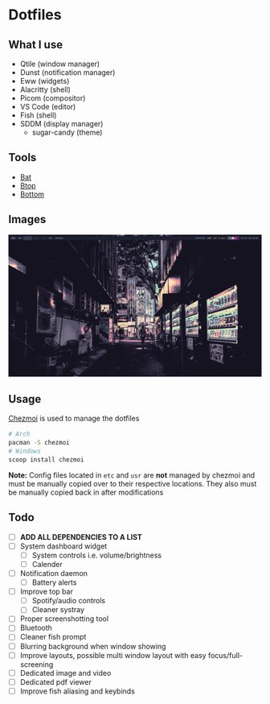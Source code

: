 # Dotfiles
## What I use
- Qtile (window manager)
- Dunst (notification manager)
- Eww (widgets)
- Alacritty (shell)
- Picom (compositor)
- VS Code (editor)
- Fish (shell)
- SDDM (display manager)
  - sugar-candy (theme)

## Tools
- [Bat](https://github.com/sharkdp/bat)
- [Btop](https://github.com/aristocratos/btop)
- [Bottom](https://github.com/ClementTsang/bottom)

## Images
![desktop image](desktop.png)

## Usage
[Chezmoi](https://www.chezmoi.io/) is used to manage the dotfiles

```sh
# Arch
pacman -S chezmoi
# Windows
scoop install chezmoi
```

**Note:** Config files located in `etc` and `usr` are **not** managed by chezmoi and must be manually copied over to their respective locations. They also must be manually copied back in after modifications

## Todo
- [ ] **ADD ALL DEPENDENCIES TO A LIST**
- [ ] System dashboard widget
  - [ ] System controls i.e. volume/brightness
  - [ ] Calender
- [ ] Notification daemon
  - [ ] Battery alerts
- [ ] Improve top bar
  - [ ] Spotify/audio controls
  - [ ] Cleaner systray  
- [ ] Proper screenshotting tool
- [ ] Bluetooth
- [ ] Cleaner fish prompt
- [ ] Blurring background when window showing
- [ ] Improve layouts, possible multi window layout with easy focus/full-screening
- [ ] Dedicated image and video
- [ ] Dedicated pdf viewer
- [ ] Improve fish aliasing and keybinds